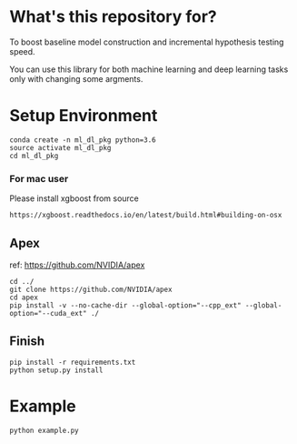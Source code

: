 # What's this repository for?
To boost baseline model construction and incremental hypothesis testing speed.

You can use this library for both machine learning and deep learning tasks only with changing some argments.


# Setup Environment

```
conda create -n ml_dl_pkg python=3.6
source activate ml_dl_pkg
cd ml_dl_pkg
```

### For mac user
Please install xgboost from source
```
https://xgboost.readthedocs.io/en/latest/build.html#building-on-osx

```

## Apex
ref: https://github.com/NVIDIA/apex
```
cd ../
git clone https://github.com/NVIDIA/apex
cd apex
pip install -v --no-cache-dir --global-option="--cpp_ext" --global-option="--cuda_ext" ./

```


## Finish
```
pip install -r requirements.txt
python setup.py install

```

# Example
```
python example.py
```